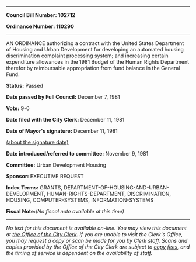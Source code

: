 

********

**Council Bill Number: 102712**
   
**Ordinance Number: 110290**
********

 AN ORDINANCE authorizing a contract with the United States Department of Housing and Urban Development for developing an automated housing discrimination complaint processing system; and increasing certain expenditure allowances in the 1981 Budget of the Human Rights Department therefor by reimbursable appropriation from fund balance in the General Fund.

**Status:** Passed
   
**Date passed by Full Council:** December 7, 1981
   
**Vote:** 9-0
   
**Date filed with the City Clerk:** December 11, 1981
   
**Date of Mayor's signature:** December 11, 1981
   
[(about the signature date)](/~public/approvaldate.htm)
   
   
   
**Date introduced/referred to committee:** November 9, 1981
   
**Committee:** Urban Development Housing
   
**Sponsor:** EXECUTIVE REQUEST
   
   
**Index Terms:** GRANTS, DEPARTMENT-OF-HOUSING-AND-URBAN-DEVELOPMENT, HUMAN-RIGHTS-DEPARTMENT, DISCRIMINATION, HOUSING, COMPUTER-SYSTEMS, INFORMATION-SYSTEMS

**Fiscal Note:**_(No fiscal note available at this time)_
********

_No text for this document is available on-line. You may view this document at [the Office of the City Clerk](http://www.seattle.gov/leg/clerk/contactUs.htm). If you are unable to visit the Clerk's Office, you may request a copy or scan be made for you by Clerk staff. Scans and copies provided by the Office of the City Clerk are subject to [copy fees](http://clerk.seattle.gov/~public/clerkfees.htm), and the timing of service is dependent on the availability of staff._

